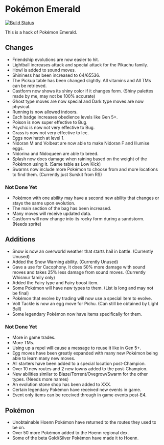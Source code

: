 # Pokémon Emerald

[![Build Status][travis-badge]][travis]

[travis]: https://travis-ci.org/i0brendan0/pokeemerald
[travis-badge]: https://travis-ci.org/i0brendan0/pokeemerald.svg?branch=master

This is a hack of Pokémon Emerald.


## Changes

* Friendship evolutions are now easier to hit.
* Lightball increases attack and special attack for the Pikachu family.
* Howl is added to sound moves.
* Shininess has been increased to 64/65536.
* The Pickup table has been changed slightly. All vitamins and All TMs can be retrieved.
* Castform now shows its shiny color if it changes form. (Shiny palettes made by me, may not be 100% accurate)
* Ghost type moves are now special and Dark type moves are now physical.
* Running is now allowed indoors.
* Each badge increases obedience levels like Gen 5+.
* Poison is now super effective to Bug.
* Psychic is now not very effective to Bug.
* Grass is now not very effective to Ice.
* Eggs now hatch at level 1.
* Nidoran M and Volbeat are now able to make Nidoran F and Illumise eggs.
* Nidorina and Nidoqueen are able to breed.
* Splash now does damage when raining based on the weight of the Pokémon using it. (Same table as Low Kick)
* Swarms now include more Pokémon to choose from and more locations to find them. (Currently just Surskit from RS)


### Not Done Yet

* Pokémon with one ability may have a second new ability that changes or stays the same upon evolution.
* The main section of the bag has been increased.
* Many moves will receive updated data.
* Castform will now change into its rocky form during a sandstorm. (Needs sprite)


## Additions

* Snow is now an overworld weather that starts hail in battle. (Currently Unused)
* Added the Snow Warning ability. (Currently Unused)
* Gave a use for Cacophony. It does 50% more damage with sound moves and takes 25% less damage from sound moves. (Currently Whismur family only)
* Added the Fairy type and Fairy boost item.
* Some Pokémon will have new types to them. (List is long and may not be final)
* Pokémon that evolve by trading will now use a special item to evolve.
* Volt Tackle is now an egg move for Pichu. (Can still be obtained by Light Ball)
* Some legendary Pokémon now have items specifically for them.


### Not Done Yet

* More in game trades.
* More TMs.
* Using up a repel will cause a message to reuse it like in Gen 5+.
* Egg moves have been greatly expanded with many new Pokémon being able to learn many new moves.
* All starters have been added to a special location post-Champion.
* Over 10 new routes and 2 new towns added to the post-Champion.
* New abilities similar to Blaze/Torrent/Ovegrow/Swarm for the other types. (Needs more names)
* An evolution stone shop has been added to XXX.
* Certain legendary Pokémon have received new events in game.
* Event only items can be received through in game events post-E4.


## Pokémon

* Unobtainable Hoenn Pokémon have returned to the routes they used to be on.
* Over 50 more Pokémon added to the Hoenn regional dex.
* Some of the beta Gold/Silver Pokémon have made it to Hoenn.
